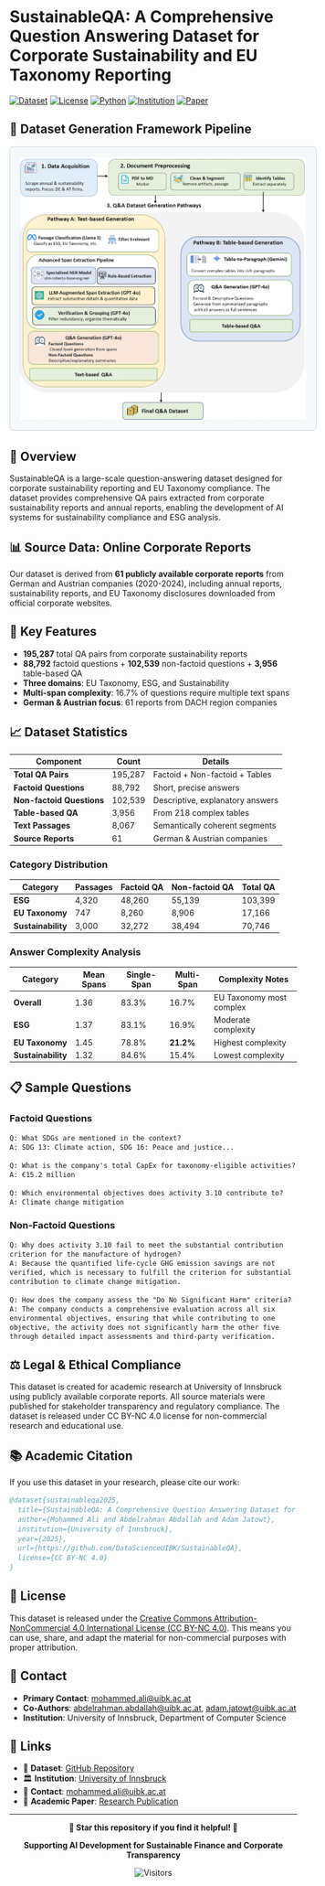 # SustainableQA: A Comprehensive Question Answering Dataset for Corporate Sustainability and EU Taxonomy Reporting

[![Dataset](https://img.shields.io/badge/Dataset-GitHub-green)](https://github.com/DataScienceUIBK/SustainableQA)
[![License](https://img.shields.io/badge/License-CC%20BY--NC%204.0-blue)](https://creativecommons.org/licenses/by-nc/4.0/)
[![Python](https://img.shields.io/badge/Python-3.8+-blue)](https://www.python.org/downloads/)
[![Institution](https://img.shields.io/badge/Institution-University%20of%20Innsbruck-blue)](https://www.uibk.ac.at/)
[![Paper](https://img.shields.io/badge/Paper-Academic%20Research-orange)](https://github.com/DataScienceUIBK/SustainableQA)

## 🔄 Dataset Generation Framework Pipeline
<div align="center">
  <img src="pipeline_framework.jpg" alt="Pipeline Diagram" style="border: 1px solid #d0d7de; border-radius: 6px; padding: 16px; background-color: #f6f8fa; max-width: 100%;">
</div>

## 📖 Overview

SustainableQA is a large-scale question-answering dataset designed for corporate sustainability reporting and EU Taxonomy compliance. The dataset provides comprehensive QA pairs extracted from corporate sustainability reports and annual reports, enabling the development of AI systems for sustainability compliance and ESG analysis.

## 📊 Source Data: Online Corporate Reports

Our dataset is derived from **61 publicly available corporate reports** from German and Austrian companies (2020-2024), including annual reports, sustainability reports, and EU Taxonomy disclosures downloaded from official corporate websites.

## 🎯 Key Features

- **195,287** total QA pairs from corporate sustainability reports
- **88,792** factoid questions + **102,539** non-factoid questions + **3,956** table-based QA
- **Three domains**: EU Taxonomy, ESG, and Sustainability
- **Multi-span complexity**: 16.7% of questions require multiple text spans
- **German & Austrian focus**: 61 reports from DACH region companies

## 📈 Dataset Statistics

| **Component** | **Count** | **Details** |
|---------------|-----------|-------------|
| **Total QA Pairs** | 195,287 | Factoid + Non-factoid + Tables |
| **Factoid Questions** | 88,792 | Short, precise answers |
| **Non-factoid Questions** | 102,539 | Descriptive, explanatory answers |
| **Table-based QA** | 3,956 | From 218 complex tables |
| **Text Passages** | 8,067 | Semantically coherent segments |
| **Source Reports** | 61 | German & Austrian companies |

### Category Distribution
| **Category** | **Passages** | **Factoid QA** | **Non-factoid QA** | **Total QA** |
|--------------|-------------|----------------|-------------------|--------------|
| **ESG** | 4,320 | 48,260 | 55,139 | 103,399 |
| **EU Taxonomy** | 747 | 8,260 | 8,906 | 17,166 |
| **Sustainability** | 3,000 | 32,272 | 38,494 | 70,746 |

### Answer Complexity Analysis
| **Category** | **Mean Spans** | **Single-Span** | **Multi-Span** | **Complexity Notes** |
|--------------|----------------|-----------------|----------------|-------------------|
| **Overall** | 1.36 | 83.3% | 16.7% | EU Taxonomy most complex |
| **ESG** | 1.37 | 83.1% | 16.9% | Moderate complexity |
| **EU Taxonomy** | 1.45 | 78.8% | **21.2%** | Highest complexity |
| **Sustainability** | 1.32 | 84.6% | 15.4% | Lowest complexity |



## 📋 Sample Questions

### Factoid Questions
```
Q: What SDGs are mentioned in the context?
A: SDG 13: Climate action, SDG 16: Peace and justice...

Q: What is the company's total CapEx for taxonomy-eligible activities?
A: €15.2 million

Q: Which environmental objectives does activity 3.10 contribute to?
A: Climate change mitigation
```

### Non-Factoid Questions
```
Q: Why does activity 3.10 fail to meet the substantial contribution criterion for the manufacture of hydrogen?
A: Because the quantified life-cycle GHG emission savings are not verified, which is necessary to fulfill the criterion for substantial contribution to climate change mitigation.

Q: How does the company assess the "Do No Significant Harm" criteria?
A: The company conducts a comprehensive evaluation across all six environmental objectives, ensuring that while contributing to one objective, the activity does not significantly harm the other five through detailed impact assessments and third-party verification.
```



## ⚖️ Legal & Ethical Compliance

This dataset is created for academic research at University of Innsbruck using publicly available corporate reports. All source materials were published for stakeholder transparency and regulatory compliance. The dataset is released under CC BY-NC 4.0 license for non-commercial research and educational use.



## 📚 Academic Citation

If you use this dataset in your research, please cite our work:

```bibtex
@dataset{sustainableqa2025,
  title={SustainableQA: A Comprehensive Question Answering Dataset for Corporate Sustainability and EU Taxonomy Reporting},
  author={Mohammed Ali and Abdelrahman Abdallah and Adam Jatowt},
  institution={University of Innsbruck},
  year={2025},
  url={https://github.com/DataScienceUIBK/SustainableQA},
  license={CC BY-NC 4.0}
}
```

## 📄 License

This dataset is released under the [Creative Commons Attribution-NonCommercial 4.0 International License (CC BY-NC 4.0)](https://creativecommons.org/licenses/by-nc/4.0/). This means you can use, share, and adapt the material for non-commercial purposes with proper attribution.


## 📧 Contact

- **Primary Contact**: [mohammed.ali@uibk.ac.at](mailto:mohammed.ali@uibk.ac.at)
- **Co-Authors**: [abdelrahman.abdallah@uibk.ac.at](mailto:abdelrahman.abdallah@uibk.ac.at), [adam.jatowt@uibk.ac.at](mailto:adam.jatowt@uibk.ac.at)
- **Institution**: University of Innsbruck, Department of Computer Science

## 🔗 Links

- 💾 **Dataset**: [GitHub Repository](https://github.com/DataScienceUIBK/SustainableQA)
- 🏛️ **Institution**: [University of Innsbruck](https://www.uibk.ac.at/)
- 📧 **Contact**: [mohammed.ali@uibk.ac.at](mailto:mohammed.ali@uibk.ac.at)
- 📄 **Academic Paper**: [Research Publication](https://github.com/DataScienceUIBK/SustainableQA)

---

<div align="center">

**🌟 Star this repository if you find it helpful! 🌟**

**Supporting AI Development for Sustainable Finance and Corporate Transparency**

![Visitors](https://api.visitorbadge.io/api/visitors?path=https%3A%2F%2Fgithub.com%2FDataScienceUIBK%2FSustainableQA&countColor=%23263759)

</div>